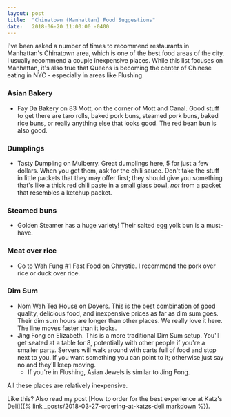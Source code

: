 ```yaml
---
layout: post
title:  "Chinatown (Manhattan) Food Suggestions"
date:   2018-06-20 11:00:00 -0400
---
```


I've been asked a number of times to recommend restaurants in Manhattan's Chinatown area, which is one of the best food areas of the city. I usually recommend a couple inexpensive places. While this list focuses on Manhattan, it's also true that Queens is becoming the center of Chinese eating in NYC - especially in areas like Flushing.

### Asian Bakery

- Fay Da Bakery on 83 Mott, on the corner of Mott and Canal. Good stuff to get there are taro rolls, baked pork buns, steamed pork buns, baked rice buns, or really anything else that looks good. The red bean bun is also good.

### Dumplings

-  Tasty Dumpling on Mulberry. Great dumplings here, 5 for just a few dollars. When you get them, ask for the chili sauce. Don't take the stuff in little packets that they may offer first; they should give you something that's like a thick red chili paste in a small glass bowl, *not* from a packet that resembles a ketchup packet.

### Steamed buns

- Golden Steamer has a huge variety! Their salted egg yolk bun is a must-have. 

### Meat over rice

- Go to Wah Fung #1 Fast Food on Chrystie. I recommend the pork over rice or duck over rice.

### Dim Sum

- Nom Wah Tea House on Doyers. This is the best combination of good quality, delicious food, and inexpensive prices as far as dim sum goes. Their dim sum hours are longer than other places. We really love it here. The line moves faster than it looks.
- Jing Fong on Elizabeth. This is a more traditional Dim Sum setup. You'll get seated at a table for 8, potentially with other people if you're a smaller party. Servers will walk around with carts full of food and stop next to you. If you want something you can point to it; otherwise just say no and they'll keep moving. 
  - If you're in Flushing, Asian Jewels is similar to Jing Fong.

All these places are relatively inexpensive.

Like this? Also read my post [How to order for the best experience at Katz's Deli]({% link _posts/2018-03-27-ordering-at-katzs-deli.markdown %}).